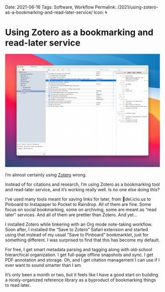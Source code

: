 Date: 2021-06-16
Tags: Software, Workflow
Permalink: /2021/using-zotero-as-a-bookmarking-and-read-later-service/
Icon: 🌀

# Using Zotero as a bookmarking and read-later service

![](/_img/2021/zotero.png)

I’m almost certainly using [Zotero](https://www.zotero.org/) wrong.

Instead of for citations and research, I’m using Zotero as a bookmarking tool and read-later service, and it’s working really well. Is no one else doing this?

I’ve used many tools meant for saving links for later, from del.icio.us to Pinboard to Instapaper to Pocket to Raindrop. All of them are fine. Some focus on social bookmarking, some on archiving, some are meant as “read later” services. And all of them are prettier than Zotero. And yet…

I installed Zotero while tinkering with an Org mode note-taking workflow. Soon after, I installed the “Save to Zotero” Safari extension and started using that instead of my usual “Save to Pinboard” bookmarklet, just for something different. I was surprised to find that this has become my default.

For free, I get smart metadata parsing and tagging along with old-school hierarchical organization. I get full-page offline snapshots and sync. I get PDF annotation and storage. Oh, and I get citation management I can use if I ever want to sound smarter than I am.

It’s only been a month or two, but it feels like I have a good start on building a nicely-organized reference library as a byproduct of bookmarking things to read later.